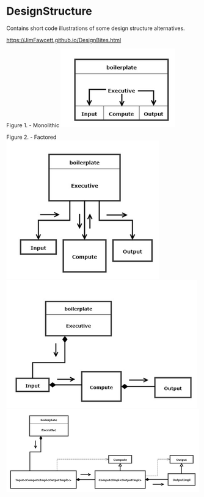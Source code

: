 # DesignStructure
Contains short code illustrations of some design structure alternatives.

https://JimFawcett.github.io/DesignBites.html

Figure 1. - Monolithic
<img src="Design1.jpg#left" width="300" />

Figure 2. - Factored
<img src="Design2.jpg#center" width="400" />
<img src="Design4.jpg#right" width="500" />
<img src="Design5.jpg" width="700" />

